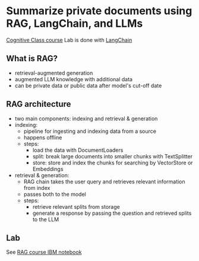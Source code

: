 # Summarize private documents using RAG, LangChain, and LLMs

[Cognitive Class course](https://apps.cognitiveclass.ai/learning/course/course-v1:IBMSkillsNetwork+GPXX0FVDEN+v1/block-v1:IBMSkillsNetwork+GPXX0FVDEN+v1+type@sequential+block@get_started/block-v1:IBMSkillsNetwork+GPXX0FVDEN+v1+type@vertical+block@lets_do_it)
Lab is done with [LangChain](https://python.langchain.com/docs/introduction/)

## What is RAG?

- retrieval-augmented generation
- augmented LLM knowledge with additional data
- can be private data or public data after model's cut-off date

## RAG architecture

- two main components: indexing and retrieval & generation
- indexing:
  - pipeline for ingesting and indexing data from a source 
  - happens offline 
  - steps:
    - load the data with DocumentLoaders
    - split: break large documents into smaller chunks with TextSplitter
    - store: store and index the chunks for searching by VectorStore or Embeddings
- retrieval & generation:
  - RAG chain takes the user query and retrieves relevant information from index
  - passes both to the model
  - steps:
    - retrieve relevant splits from storage
    - generate a response by passing the question and retrieved splits to the LLM

## Lab

See [RAG course IBM notebook](notebooks/RAG-Course-IBM.ipynb)